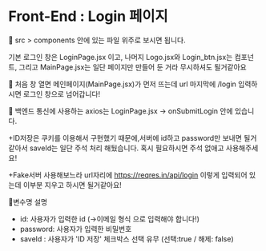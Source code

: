 # Front-End : Login 페이지


🔹 src > components 안에 있는 파일 위주로 보시면 됩니다.

기본 로그인 창은 LoginPage.jsx 이고, 나머지 Logo.jsx와 Login_btn.jsx는 컴포넌트, 그리고 MainPage.jsx는 일단 페이지만 만들어 둔 거라 무시하셔도 될거같아요

🔹 처음 창 열면 메인페이지(MainPage.jsx)가 먼저 뜨는데 url 마지막에 /login 입력하시면 로그인 창으로 넘어갑니다!

🔹 백엔드 통신에 사용하는 axios는 LoginPage.jsx -> onSubmitLogin 안에 있습니다. 

+ID저장은 쿠키를 이용해서 구현했기 때문에,서버에 id하고 password만 보내면 될거 같아서 saveId는 일단 주석 처리 해뒀습니다. 혹시 필요하시면 주석 없애고 사용해주세요!

+Fake서버 사용해보느라 url자리에 https://reqres.in/api/login 이렇게 입력되어 있는데 이부분 지우고 하시면 될거같아요!

🔹변수명 설명

- id: 사용자가 입력한 id (->이메일 형식 으로 입력해야 합니다!)
- password: 사용자가 입력한 비밀번호
- saveId : 사용자가 'ID 저장' 체크박스 선택 유무 (선택:true / 해제: false)
